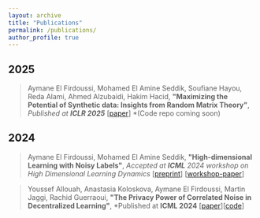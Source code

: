 ```yaml
---
layout: archive
title: "Publications"
permalink: /publications/
author_profile: true
---
```


2025
---
> Aymane El Firdoussi, Mohamed El Amine Seddik, Soufiane Hayou, Reda Alami, Ahmed Alzubaidi, Hakim Hacid, **"Maximizing the Potential of Synthetic data: Insights from Random Matrix Theory"**, *Published at **ICLR 2025*** [[paper](https://elfirdoussilab1.github.io/files/ICLR_2025_Final_paper.pdf)] *(Code repo coming soon)

2024
---
> Aymane El Firdoussi, Mohamed El Amine Seddik, **"High-dimensional Learning with Noisy Labels"**, *Accepted at **ICML** 2024 workshop on High Dimensional Learning Dynamics* [[preprint](https://elfirdoussilab1.github.io/files/High_dimensional_Learning_with_Noisy_Labels.pdf)] 
[[workshop-paper](https://elfirdoussilab1.github.io/files/A_Random_Matrix_Analysis_of_Learning_with_Noisy_Labels.pdf)]

> Youssef Allouah, Anastasia Koloskova, Aymane El Firdoussi, Martin Jaggi, Rachid Guerraoui, **"The Privacy Power of Correlated Noise in Decentralized Learning"**, *Published at **ICML 2024** [[paper](https://elfirdoussilab1.github.io/files/privacy_power.pdf)][[code](https://github.com/elfirdoussilab1/DECOR)]
